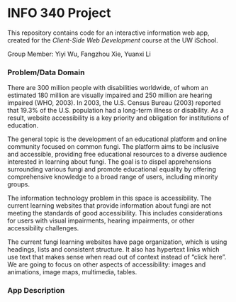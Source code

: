 # INFO 340 Project

This repository contains code for an interactive information web app, created for the _Client-Side Web Development_ course at the UW iSchool.

Group Member: Yiyi Wu, Fangzhou Xie, Yuanxi Li

### Problem/Data Domain

There are 300 million people with disabilities worldwide, of whom an estimated 180 million are visually impaired and 250 million are hearing impaired (WHO, 2003). In 2003, the U.S. Census Bureau (2003) reported that 19.3% of the U.S. population had a long-term illness or disability. As a result, website accessibility is a key priority and obligation for institutions of education.   

The general topic is the development of an educational platform and online community focused on common fungi. The platform aims to be inclusive and accessible, providing free educational resources to a diverse audience interested in learning about fungi. The goal is to dispel apprehensions surrounding various fungi and promote educational equality by offering comprehensive knowledge to a broad range of users, including minority groups.

The information technology problem in this space is accessibility. The current learning websites that provide information about fungi are not meeting the standards of good accessibility. This includes considerations for users with visual impairments, hearing impairments, or other accessibility challenges.

The current fungi learning websites have page organization, which is using headings, lists and consistent structure. It also has hypertext links which use text that makes sense when read out of context instead of  “click here”. We are going to focus on other aspects of accessibility: images and animations, image maps, multimedia, tables.

### App Description